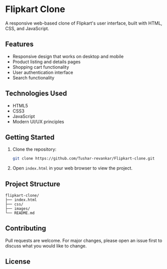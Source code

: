# Flipkart Clone

A responsive web-based clone of Flipkart's user interface, built with HTML, CSS, and JavaScript.

## Features

- Responsive design that works on desktop and mobile
- Product listing and details pages
- Shopping cart functionality
- User authentication interface
- Search functionality

## Technologies Used

- HTML5
- CSS3
- JavaScript
- Modern UI/UX principles

## Getting Started

1. Clone the repository:
   ```bash
   git clone https://github.com/Tushar-revankar/Flipkart-clone.git
   ```

2. Open `index.html` in your web browser to view the project.

## Project Structure

```
flipkart-clone/
├── index.html
├── css/
├── images/
└── README.md
```

## Contributing

Pull requests are welcome. For major changes, please open an issue first to discuss what you would like to change.

## License
